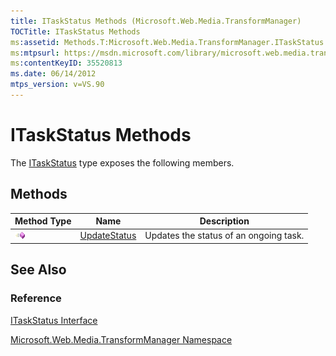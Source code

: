 ```yaml
---
title: ITaskStatus Methods (Microsoft.Web.Media.TransformManager)
TOCTitle: ITaskStatus Methods
ms:assetid: Methods.T:Microsoft.Web.Media.TransformManager.ITaskStatus
ms:mtpsurl: https://msdn.microsoft.com/library/microsoft.web.media.transformmanager.itaskstatus_methods(v=VS.90)
ms:contentKeyID: 35520813
ms.date: 06/14/2012
mtps_version: v=VS.90
---
```


# ITaskStatus Methods

The [ITaskStatus](itaskstatus-interface-microsoft-web-media-transformmanager.md) type exposes the following members.

## Methods

|Method Type|Name|Description|
|--- |--- |--- |
|![Public method](images/Hh125771.pubmethod(en-us,VS.90).gif "Public method")|[UpdateStatus](itaskstatus-updatestatus-method-microsoft-web-media-transformmanager.md)|Updates the status of an ongoing task.|

## See Also

### Reference

[ITaskStatus Interface](itaskstatus-interface-microsoft-web-media-transformmanager.md)

[Microsoft.Web.Media.TransformManager Namespace](microsoft-web-media-transformmanager-namespace.md)
